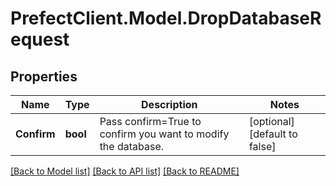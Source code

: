 # PrefectClient.Model.DropDatabaseRequest

## Properties

Name | Type | Description | Notes
------------ | ------------- | ------------- | -------------
**Confirm** | **bool** | Pass confirm&#x3D;True to confirm you want to modify the database. | [optional] [default to false]

[[Back to Model list]](../README.md#documentation-for-models) [[Back to API list]](../README.md#documentation-for-api-endpoints) [[Back to README]](../README.md)

